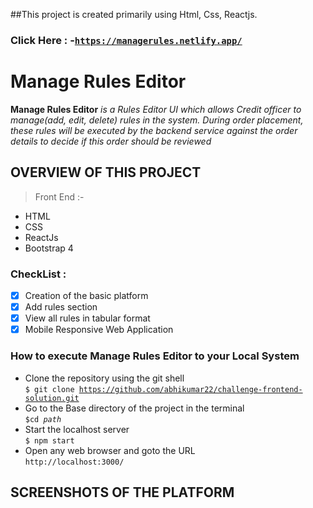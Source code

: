 ##This project is created primarily using Html, Css, Reactjs.
### Click Here : -<code>https://managerules.netlify.app/</code> 

# Manage Rules Editor
**Manage Rules Editor** *is a  Rules Editor UI which allows Credit officer to manage(add, edit, delete) rules in the system. During order placement, these rules will be executed by the backend service against the order details to decide if this order should be reviewed*

## OVERVIEW OF THIS PROJECT

> Front End :-
- HTML
- CSS
- ReactJs
- Bootstrap 4

### CheckList :
- [x] Creation of the basic platform
- [x] Add rules section
- [x] View all rules in tabular format
- [x] Mobile Responsive Web Application

### How to execute Manage Rules Editor to your Local System
- Clone the repository using the git shell <br>
<code>$ git clone https://github.com/abhikumar22/challenge-frontend-solution.git</code> <br>
- Go to the Base directory of the project in the terminal <br>
<code>$cd *path*</code> <br>
- Start the localhost server <br>
<code>$ npm start</code> <br>
- Open any web browser and goto the URL <br>
 <code>http://localhost:3000/</code>

## SCREENSHOTS OF THE PLATFORM
